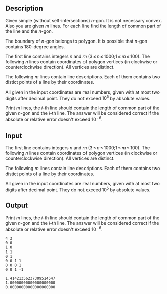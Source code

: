 ## Description

<div><p>Given simple (without self-intersections) <span class="tex-span"><i>n</i></span>-gon. It is not necessary convex. Also you are given <span class="tex-span"><i>m</i></span> lines. For each line find the length of common part of the line and the <span class="tex-span"><i>n</i></span>-gon.</p><p>The boundary of <span class="tex-span"><i>n</i></span>-gon belongs to polygon. It is possible that <span class="tex-span"><i>n</i></span>-gon contains 180-degree angles.</p></div><div class="input-specification"><p>The first line contains integers <span class="tex-span"><i>n</i></span> and <span class="tex-span"><i>m</i></span> (<span class="tex-span">3 ≤ <i>n</i> ≤ 1000;1 ≤ <i>m</i> ≤ 100</span>). The following <span class="tex-span"><i>n</i></span> lines contain coordinates of polygon vertices (in clockwise or counterclockwise direction). All vertices are distinct.</p><p>The following <span class="tex-span"><i>m</i></span> lines contain line descriptions. Each of them contains two distict points of a line by their coordinates.</p><p>All given in the input coordinates are real numbers, given with at most two digits after decimal point. They do not exceed <span class="tex-span">10<sup class="upper-index">5</sup></span> by absolute values.</p></div><div class="output-specification"><p>Print <span class="tex-span"><i>m</i></span> lines, the <span class="tex-span"><i>i</i></span>-th line should contain the length of common part of the given <span class="tex-span"><i>n</i></span>-gon and the <span class="tex-span"><i>i</i></span>-th line. The answer will be considered correct if the absolute or relative error doesn't exceed <span class="tex-span">10<sup class="upper-index"> - 6</sup></span>.</p></div>

## Input

<p>The first line contains integers <span class="tex-span"><i>n</i></span> and <span class="tex-span"><i>m</i></span> (<span class="tex-span">3 ≤ <i>n</i> ≤ 1000;1 ≤ <i>m</i> ≤ 100</span>). The following <span class="tex-span"><i>n</i></span> lines contain coordinates of polygon vertices (in clockwise or counterclockwise direction). All vertices are distinct.</p><p>The following <span class="tex-span"><i>m</i></span> lines contain line descriptions. Each of them contains two distict points of a line by their coordinates.</p><p>All given in the input coordinates are real numbers, given with at most two digits after decimal point. They do not exceed <span class="tex-span">10<sup class="upper-index">5</sup></span> by absolute values.</p>

## Output

<p>Print <span class="tex-span"><i>m</i></span> lines, the <span class="tex-span"><i>i</i></span>-th line should contain the length of common part of the given <span class="tex-span"><i>n</i></span>-gon and the <span class="tex-span"><i>i</i></span>-th line. The answer will be considered correct if the absolute or relative error doesn't exceed <span class="tex-span">10<sup class="upper-index"> - 6</sup></span>.</p>





```input1
4 3
0 0
1 0
1 1
0 1
0 0 1 1
0 0 0 1
0 0 1 -1

```




```output1
1.41421356237309514547
1.00000000000000000000
0.00000000000000000000

```


